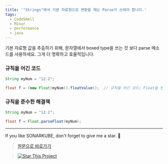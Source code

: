 ```yaml
---
title: '"Strings"에서 기본 자료형으로 변환할 때는 Parse가 쓰여야 합니다.'
tags:
  - CodeSmell
  - Minor
  - performance
  - java
---
```


기본 자료형 값을 추출하기 위해, 문자열에서 boxed type을 쓰는 것 보다 parse 메소드를 사용하세요.
그게 더 명확하고 효율적입니다.

### 규칙을 어긴 코드

```java
String myNum = "12.2";

float f = (new Float(myNum)).floatValue();  // 규칙을 어긴 코드; Float을 만들고 버립니다.
```

### 규칙을 준수한 해결책

```java
String myNum = "12.2";

float f = Float.parseFloat(myNum);
```

---

If you like SONARKUBE, don't forget to give me a star. :star2:

> [원문으로 바로가기](https://rules.sonarsource.com/java/RSPEC-2130)

> [![Star This Project](https://img.shields.io/github/stars/kantabile/sonarkube.svg?label=Stars&style=social)](https://github.com/kantabile/sonarkube)
